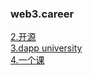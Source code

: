 
### web3.career

[2.开源](https://web3.career/learn-web3/top-web3-open-source-projects)</br>
[3.dapp university](https://www.youtube.com/watch?v=EhPeHeoKF88)</br>
[4.一个课](https://www.freecodecamp.org/news/learn-solidity-handbook/)</br>
